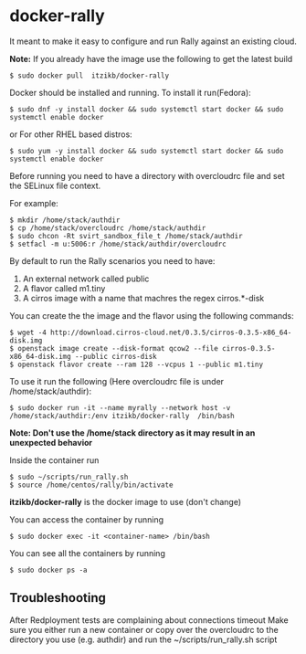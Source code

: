# docker-rally
It meant to make it easy to configure and run Rally against an existing cloud.

**Note:** If you already have the image use the following to get the latest build
```
$ sudo docker pull  itzikb/docker-rally
```

Docker should be installed and running.
To install it run(Fedora):
```
$ sudo dnf -y install docker && sudo systemctl start docker && sudo systemctl enable docker
```
or For other RHEL based distros:
```
$ sudo yum -y install docker && sudo systemctl start docker && sudo systemctl enable docker
```

Before running you need to have a directory with overcloudrc file and set the SELinux file context. 

For example:
```
$ mkdir /home/stack/authdir
$ cp /home/stack/overcloudrc /home/stack/authdir
$ sudo chcon -Rt svirt_sandbox_file_t /home/stack/authdir
$ setfacl -m u:5006:r /home/stack/authdir/overcloudrc
```

By default to run the Rally scenarios you need to have:
1. An external network called public
2. A flavor called m1.tiny
3. A cirros image with a name that machres the regex cirros.*-disk

You can create the the image and the flavor using the following commands:
```
$ wget -4 http://download.cirros-cloud.net/0.3.5/cirros-0.3.5-x86_64-disk.img
$ openstack image create --disk-format qcow2 --file cirros-0.3.5-x86_64-disk.img --public cirros-disk
$ openstack flavor create --ram 128 --vcpus 1 --public m1.tiny
```

To use it run the following (Here overcloudrc file is under /home/stack/authdir):
```
$ sudo docker run -it --name myrally --network host -v /home/stack/authdir:/env itzikb/docker-rally  /bin/bash
```
**Note: Don't use the /home/stack directory as it may result in an unexpected behavior**

Inside the container run
```
$ sudo ~/scripts/run_rally.sh
$ source /home/centos/rally/bin/activate
```
**itzikb/docker-rally** is the docker image to use (don't change)  


You can access the container by running
```
$ sudo docker exec -it <container-name> /bin/bash
```
You can see all the containers by running
```
$ sudo docker ps -a 
```

## Troubleshooting
After Redployment tests are complaining about connections timeout
Make sure you either run a new container or copy over the overcloudrc to the directory you use (e.g. authdir) and run the ~/scripts/run_rally.sh script
